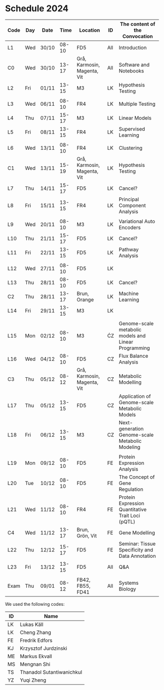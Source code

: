 # Schedule 2024

| Code | Day | Date  | Time  | Location                     | ID    | The content of the Convocation                     |
|-----|------|-------|-------|------------------------------|-------|----------------------------------------------------|
| L1  | Wed  | 30/10 | 08-10 | FD5                          | All   | Introduction                                       |
| C0  | Wed  | 30/10 | 13-17 | Grå, Karmosin, Magenta, Vit  | All   | Software and Notebooks                             |
| L2  | Fri  | 01/11 | 13-15 | M3                           | LK    | Hypothesis Testing                                 |
|     |      |       |       |                              |       |                                                    |
| L3  | Wed  | 06/11 | 08-10 | FR4                          | LK    | Multiple Testing                                   |
| L4  | Thu  | 07/11 | 15-17 | M3                           | LK    | Linear Models                                      |
| L5  | Fri  | 08/11 | 13-15 | FR4                          | LK    | Supervised Learning                                |
|     |      |       |       |                              |       |                                                    |
| L6  | Wed  | 13/11 | 08-10 | FR4                          | LK    | Clustering                                         |
| C1  | Wed  | 13/11 | 15-19 | Grå, Karmosin, Magenta, Vit  | LK    | Hypothesis Testing                                 |
| L7  | Thu  | 14/11 | 15-17 | FD5                          | LK    | Cancel?
| L8  | Fri  | 15/11 | 13-15 | FR4                          | LK    | Principal Component Analysis                       |
|     |      |       |       |                              |       |                                                    |
| L9  | Wed  | 20/11 | 08-10 | M3                           | LK    | Variational Auto Encoders                          |
| L10 | Thu  | 21/11 | 15-17 | FD5                          | LK    | Cancel?
| L11 | Fri  | 22/11 | 13-15 | FD5                          | LK    | Pathway Analysis                                   |
|     |      |       |       |                              |       |                                                    |
| L12 | Wed  | 27/11 | 08-10 | FD5                          | LK    | 
| L13 | Thu  | 28/11 | 08-10 | FD5                          | LK    | Cancel?
| C2  | Thu  | 28/11 | 13-17 | Brun, Orange                 | LK    | Machine Learning                                   |
| L14 | Fri  | 29/11 | 13-15 | M3                           | LK    |
|     |      |       |       |                              |       |                                                    |
| L15 | Mon  | 02/12 | 08-10 | M3                           | ĆZ    | Genome-scale metabolic models and Linear Programming |
| L16 | Wed  | 04/12 | 08-10 | FD5                          | CZ    | Flux Balance Analysis                              |
| C3  | Thu  | 05/12 | 08-12 | Grå, Karmosin, Magenta, Vit  | CZ    | Metabolic Modelling                                |
| L17 | Thu  | 05/12 | 13-15 | FD5                          | CZ    | Application of Genome-scale Metabolic Models       |
| L18 | Fri  | 06/12 | 13-15 | M3                           | CZ    | Next-generation Genome-scale Metabolic Modeling    |
|     |      |       |       |                              |       |                                                    |
| L19 | Mon  | 09/12 | 08-10 | FD5                          | FE    | Protein Expression Analysis                        |
| L20 | Tue  | 10/12 | 08-10 | FD5                          | FE    | The Concept of Gene Regulation                     |
| L21 | Wed  | 11/12 | 08-10 | FR4                          | FE    | Protein Expression Quantitative Trait Loci (pQTL)  | 
| C4  | Wed  | 11/12 | 13-17 | Brun, Grön, Vit              | FE    | Gene Modelling                                     |
| L22 | Thu  | 12/12 | 15-17 | FD5                          | FE    | Seminar: Tissue Specificity and Data Annotation    |
| L23 | Fri  | 13/12 | 13-15 | FD5                          | All   | Q&A                                                |
|     |      |       |       |                              |       |                                                    |
| Exam | Thu | 09/01 | 08-12 | FB42, FB55, FD41            | All   | Systems Biology                                    |

We used the following codes:

 | ID | Name |
 |----|------|
 | LK    | Lukas Käll |
 | LK    | Cheng Zhang |
 | FE | Fredrik Edfors |
 | KJ | Krzysztof Jurdzinski |
 | ME | Markus Ekvall |
 | MS | Mengnan Shi |
 | TS | Thanadol Sutantiwanichkul |
 | YZ | Yuqi Zheng |

